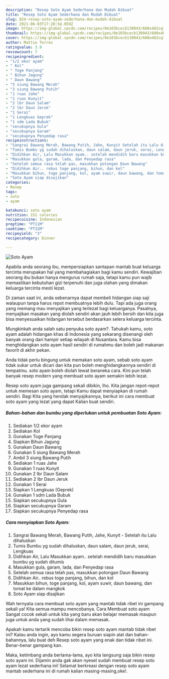 ```yaml
---
description: "Resep Soto Ayam Sederhana dan Mudah Dibuat"
title: "Resep Soto Ayam Sederhana dan Mudah Dibuat"
slug: 824-resep-soto-ayam-sederhana-dan-mudah-dibuat
date: 2021-06-03T17:20:54.059Z
image: https://img-global.cpcdn.com/recipes/0e103bcecb130943/680x482cq70/soto-ayam-foto-resep-utama.jpg
thumbnail: https://img-global.cpcdn.com/recipes/0e103bcecb130943/680x482cq70/soto-ayam-foto-resep-utama.jpg
cover: https://img-global.cpcdn.com/recipes/0e103bcecb130943/680x482cq70/soto-ayam-foto-resep-utama.jpg
author: Mattie Torres
ratingvalue: 3.9
reviewcount: 7
recipeingredient:
- "1/2 ekor ayam"
- " Kol"
- " Toge Panjang"
- " Bihun Jagung"
- " Daun Bawang"
- "5 siung Bawang Merah"
- "3 siung Bawang Putih"
- "1 ruas Jahe"
- "1 ruas Kunyit"
- "2 lbr Daun Salam"
- "2 lbr Daun Jeruk"
- "1 Serai"
- "1 Lengkuas Geprek"
- "1 sdm Lada Bubuk"
- "secukupnya Gula"
- "secukupnya Garam"
- "secukupnya Penyedap rasa"
recipeinstructions:
- "Sangrai Bawang Merah, Bawang Putih, Jahe, Kunyit Setelah itu Lalu dihaluskan"
- "Tumis Bumbu yg sudah dihaluskan, daun salam, daun jeruk, serai, Lengkuas"
- "Didihkan Air, Lalu Masukkan ayam.. setelah mendidih baru masukkan bumbu yg sudah ditumis"
- "Masukkan gula, garam, lada, dan Penyedap rasa"
- "Setelah semua rasa telah pas, masukkan potongan Daun Bawang"
- "Didihkan Air.. rebus toge panjang, bihun, dan kol"
- "Masukkan bihun, toge panjang, kol, ayam suwir, daun bawang, dan tomat ke dalam mangkok"
- "Soto Ayam siap disajikan"
categories:
- Resep
tags:
- soto
- ayam

katakunci: soto ayam 
nutrition: 151 calories
recipecuisine: Indonesian
preptime: "PT11M"
cooktime: "PT32M"
recipeyield: "3"
recipecategory: Dinner

---
```



![Soto Ayam](https://img-global.cpcdn.com/recipes/0e103bcecb130943/680x482cq70/soto-ayam-foto-resep-utama.jpg)

Apabila anda seorang ibu, mempersiapkan santapan mantab buat keluarga tercinta merupakan hal yang membahagiakan bagi kamu sendiri. Kewajiban seorang ibu bukan hanya mengurus rumah saja, tetapi kamu pun wajib memastikan kebutuhan gizi terpenuhi dan juga olahan yang dimakan keluarga tercinta mesti lezat.

Di zaman  saat ini, anda sebenarnya dapat membeli hidangan siap saji walaupun tanpa harus repot membuatnya lebih dulu. Tapi ada juga orang yang memang mau menyajikan yang terlezat bagi keluarganya. Pasalnya, menyajikan masakan yang diolah sendiri akan jauh lebih bersih dan kita juga bisa menyesuaikan hidangan tersebut berdasarkan selera keluarga tercinta. 



Mungkinkah anda salah satu penyuka soto ayam?. Tahukah kamu, soto ayam adalah hidangan khas di Indonesia yang sekarang disenangi oleh banyak orang dari hampir setiap wilayah di Nusantara. Kamu bisa menghidangkan soto ayam hasil sendiri di rumahmu dan boleh jadi makanan favorit di akhir pekan.

Anda tidak perlu bingung untuk memakan soto ayam, sebab soto ayam tidak sukar untuk dicari dan kita pun boleh menghidangkannya sendiri di tempatmu. soto ayam boleh diolah lewat beraneka cara. Kini pun telah banyak resep modern yang membuat soto ayam semakin lebih lezat.

Resep soto ayam juga gampang sekali dibikin, lho. Kita jangan repot-repot untuk memesan soto ayam, tetapi Kamu dapat menyiapkan di rumah sendiri. Bagi Kita yang hendak menyajikannya, berikut ini cara membuat soto ayam yang lezat yang dapat Kalian buat sendiri.

<!--inarticleads1-->

##### Bahan-bahan dan bumbu yang diperlukan untuk pembuatan Soto Ayam:

1. Sediakan 1/2 ekor ayam
1. Sediakan  Kol
1. Gunakan  Toge Panjang
1. Siapkan  Bihun Jagung
1. Gunakan  Daun Bawang
1. Gunakan 5 siung Bawang Merah
1. Ambil 3 siung Bawang Putih
1. Sediakan 1 ruas Jahe
1. Gunakan 1 ruas Kunyit
1. Gunakan 2 lbr Daun Salam
1. Sediakan 2 lbr Daun Jeruk
1. Gunakan 1 Serai
1. Siapkan 1 Lengkuas (Geprek)
1. Gunakan 1 sdm Lada Bubuk
1. Siapkan secukupnya Gula
1. Siapkan secukupnya Garam
1. Siapkan secukupnya Penyedap rasa




<!--inarticleads2-->

##### Cara menyiapkan Soto Ayam:

1. Sangrai Bawang Merah, Bawang Putih, Jahe, Kunyit - Setelah itu Lalu dihaluskan
1. Tumis Bumbu yg sudah dihaluskan, daun salam, daun jeruk, serai, Lengkuas
1. Didihkan Air, Lalu Masukkan ayam.. setelah mendidih baru masukkan bumbu yg sudah ditumis
1. Masukkan gula, garam, lada, dan Penyedap rasa
1. Setelah semua rasa telah pas, masukkan potongan Daun Bawang
1. Didihkan Air.. rebus toge panjang, bihun, dan kol
1. Masukkan bihun, toge panjang, kol, ayam suwir, daun bawang, dan tomat ke dalam mangkok
1. Soto Ayam siap disajikan




Wah ternyata cara membuat soto ayam yang mantab tidak ribet ini gampang sekali ya! Kita semua mampu mencobanya. Cara Membuat soto ayam Sangat cocok sekali untuk kita yang baru akan belajar memasak maupun juga untuk anda yang sudah lihai dalam memasak.

Apakah kamu tertarik mencoba bikin resep soto ayam mantab tidak ribet ini? Kalau anda ingin, ayo kamu segera buruan siapin alat dan bahan-bahannya, lalu buat deh Resep soto ayam yang enak dan tidak ribet ini. Benar-benar gampang kan. 

Maka, ketimbang anda berlama-lama, ayo kita langsung saja bikin resep soto ayam ini. Dijamin anda gak akan nyesel sudah membuat resep soto ayam lezat sederhana ini! Selamat berkreasi dengan resep soto ayam mantab sederhana ini di rumah kalian masing-masing,oke!.

